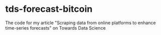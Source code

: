 # tds-forecast-bitcoin
The code for my article "Scraping data from online platforms to enhance time-series forecasts" on Towards Data Science
